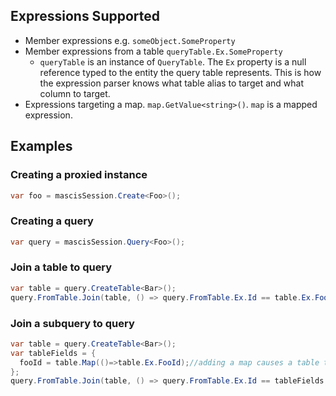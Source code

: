 ## Expressions Supported

- Member expressions e.g. `someObject.SomeProperty`
- Member expressions from a table `queryTable.Ex.SomeProperty`
  - `queryTable` is an instance of `QueryTable`. The `Ex` property is a null reference typed to the entity the query table represents. This is how the expression parser knows what table alias to target and what column to target.
- Expressions targeting a map. `map.GetValue<string>()`. `map` is a mapped expression.

## Examples

### Creating a proxied instance
``` cs
var foo = mascisSession.Create<Foo>();
```

### Creating a query

``` cs
var query = mascisSession.Query<Foo>();
```

### Join a table to query
``` cs
var table = query.CreateTable<Bar>();
query.FromTable.Join(table, () => query.FromTable.Ex.Id == table.Ex.FooId);
```

### Join a subquery to query
``` cs
var table = query.CreateTable<Bar>();
var tableFields = {
  fooId = table.Map(()=>table.Ex.FooId);//adding a map causes a table to become a sub query
};
query.FromTable.Join(table, () => query.FromTable.Ex.Id == tableFields.fooId.Value<Guid>());
```
